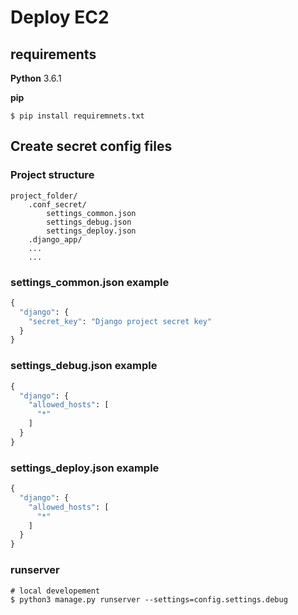 # Deploy EC2

## requirements

**Python**
3.6.1

**pip**

```
$ pip install requiremnets.txt
```

## Create secret config files

### Project structure

```
project_folder/
	.conf_secret/
		settings_common.json
		settings_debug.json
		settings_deploy.json
	.django_app/
	...
	...
```
	
### settings_common.json example

```python
{
  "django": {
    "secret_key": "Django project secret key"
  }
}
```

### settings_debug.json example

```python
{
  "django": {
    "allowed_hosts": [
      "*"
    ]
  }
}
```

### settings_deploy.json example

```python
{
  "django": {
    "allowed_hosts": [
      "*"
    ]
  }
}
```

### runserver

```
# local developement
$ python3 manage.py runserver --settings=config.settings.debug
```
